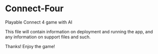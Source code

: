 # Connect-Four
Playable Connect 4 game with AI

This file will contain information on deployment and running the app, and any information on support files and such.

Thanks! Enjoy the game!

